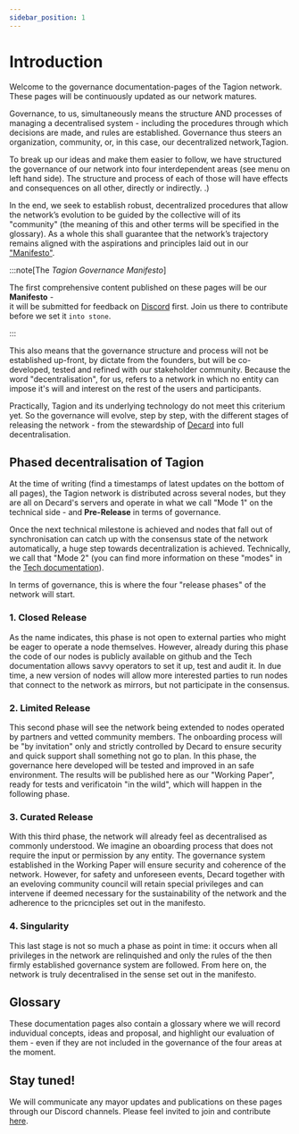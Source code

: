 ```yaml
---
sidebar_position: 1
---
```


# Introduction

Welcome to the governance documentation-pages of the Tagion network.    
These pages will be continuously updated as our network matures. 

Governance, to us, simultaneously means the structure AND processes of managing a decentralised system - including the procedures through which decisions are made, and rules are established. Governance thus steers an organization, community, or, in this case, our decentralized network,Tagion. 

To break up our ideas and make them easier to follow, we have structured the governance of our network into four interdependent areas (see menu on left hand side). 
The structure and process of each of those will have effects and consequences on all other, directly or indirectly. .)


In the end, we seek to establish robust, decentralized procedures that allow the network’s evolution to be guided by the collective will of its "community" (the meaning of this and other terms will be specified in the glossary). As a whole this shall guarantee that the  network’s trajectory remains aligned with the aspirations and principles laid out in our ["Manifesto"](./manifesto).

:::note[The _Tagion Governance Manifesto_]

The first comprehensive content published on these pages will be our **Manifesto** -   
it will be submitted for feedback on [Discord](https://discord.gg/wE4AA64a) first. Join us there to contribute before we set it `into stone`.

:::

This also means that the governance structure and process will not be established up-front, by dictate from the founders, but will be co-developed, tested and refined with our stakeholder community. Because the word "decentralisation", for us, refers to a network in which no entity can impose it's will and interest on the rest of the users and participants.

Practically, Tagion and its underlying technology do not meet this criterium yet. So the governance will evolve, step by step, with the different stages of releasing the network - from the stewardship of [Decard](https://www.tagion.org/about/) into full decentralisation.


## Phased decentralisation of Tagion

At the time of writing (find a timestamps of latest updates on the bottom of all pages), the Tagion network is distributed across several nodes, but they are all on Decard's servers and operate in what we call "Mode 1" on the technical side - and **Pre-Release** in terms of governance.

Once the next technical milestone is achieved and nodes that fall out of synchronisation can catch up with the consensus state of the network automatically, a huge step towards decentralization is achieved. Technically, we call that "Mode 2" (you can find more information on these "modes" in the [Tech documentation](https://docs.tagion.org/tech/architecture/network_modes)).  

In terms of governance, this is where the four "release phases" of the network will start.

### 1. Closed Release

As the name indicates, this phase is not open to external parties who might be eager to operate a node themselves. However, already during this phase the code of our nodes is publicly available on github and the Tech documentation allows savvy operators to set it up, test and audit it. In due time, a new version of nodes will allow more interested parties to run nodes that connect to the network as mirrors, but not participate in the consensus. 

### 2. Limited Release

This second phase will see the network being extended to nodes operated by partners and vetted community members. The onboarding process will be "by invitation" only and strictly controlled by Decard to ensure security and quick support shall something not go to plan. In this phase, the governance here developed will be tested and improved in an safe environment. The results will be published here as our "Working Paper", ready for tests and verificatoin "in the wild", which will happen in the following phase.

### 3. Curated Release

With this third phase, the network will already feel as decentralised as commonly understood. We imagine an oboarding process that does not require the input or permission by any entity. The governance system established in the Working Paper will ensure security and coherence of the network. However, for safety and unforeseen events, Decard together with an eveloving community council will retain special privileges and can intervene if deemed necessary for the sustainability of the network and the adherence to the pricnciples set out in the manifesto. 

### 4. Singularity

This last stage is not so much a phase as point in time: it occurs when all privileges in the network are relinquished and only the rules of the then firmly established governance system are followed. 
From here on, the network is truly decentralised in the sense set out in the manifesto. 


## Glossary

These documentation pages also contain a glossary where we will record induvidual concepts, ideas and proposal, and highlight our evaluation of them - even if they are not included in the governance of the four areas at the moment. 

## Stay tuned!

We will communicate any mayor updates and publications on these pages through our Discord channels. Please feel invited to join and contribute [here](https://discord.gg/wE4AA64a).
